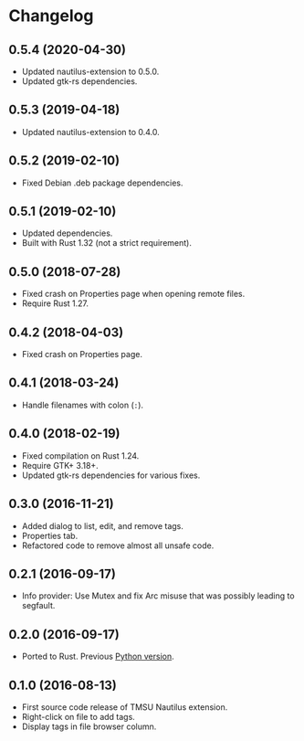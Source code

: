 # Changelog

## 0.5.4 (2020-04-30)

* Updated nautilus-extension to 0.5.0.
* Updated gtk-rs dependencies.

## 0.5.3 (2019-04-18)

* Updated nautilus-extension to 0.4.0.

## 0.5.2 (2019-02-10)

* Fixed Debian .deb package dependencies.

## 0.5.1 (2019-02-10)

* Updated dependencies.
* Built with Rust 1.32 (not a strict requirement).

## 0.5.0 (2018-07-28)

* Fixed crash on Properties page when opening remote files.
* Require Rust 1.27.

## 0.4.2 (2018-04-03)

* Fixed crash on Properties page.

## 0.4.1 (2018-03-24)

* Handle filenames with colon (`:`).

## 0.4.0 (2018-02-19)

* Fixed compilation on Rust 1.24.
* Require GTK+ 3.18+.
* Updated gtk-rs dependencies for various fixes.

## 0.3.0 (2016-11-21)

* Added dialog to list, edit, and remove tags.
* Properties tab.
* Refactored code to remove almost all unsafe code.

## 0.2.1 (2016-09-17)

* Info provider: Use Mutex and fix Arc misuse that was possibly leading to segfault.

## 0.2.0 (2016-09-17)

* Ported to Rust. Previous [Python version](https://github.com/talklittle/tmsu-nautilus-python).

## 0.1.0 (2016-08-13)

* First source code release of TMSU Nautilus extension.
* Right-click on file to add tags.
* Display tags in file browser column.
